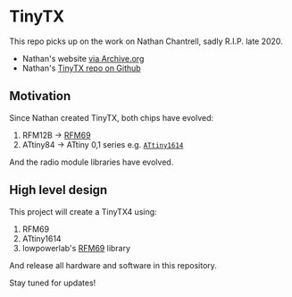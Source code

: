 # TinyTX

This repo picks up on the work on Nathan Chantrell, sadly R.I.P. late 2020.

* Nathan's website [via Archive.org](https://web.archive.org/web/20150202220320/http://nathan.chantrell.net/tinytx-wireless-sensor/)
* Nathan's [TinyTX repo on Github](https://github.com/nathanchantrell/TinyTX)

## Motivation

Since Nathan created TinyTX, both chips have evolved:

1. RFM12B -> [RFM69](https://www.hoperf.com/modules/rf_transceiver/index.html)
2. ATtiny84 -> ATtiny 0,1 series e.g. [`ATtiny1614`](https://ww1.microchip.com/downloads/en/DeviceDoc/ATtiny1614-16-17-DataSheet-DS40002204A.pdf)

And the radio module libraries have evolved.

## High level design

This project will create a TinyTX4 using:

1. RFM69
2. ATtiny1614
3. lowpowerlab's [RFM69](https://github.com/lowpowerlab/rfm69) library

And release all hardware and software in this repository.

Stay tuned for updates!
